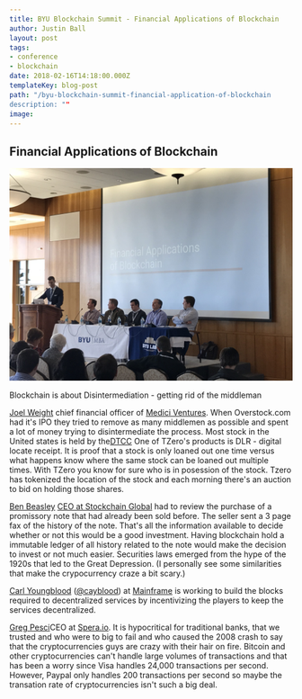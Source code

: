 ```yaml
---
title: BYU Blockchain Summit - Financial Applications of Blockchain
author: Justin Ball
layout: post
tags:
- conference
- blockchain
date: 2018-02-16T14:18:00.000Z
templateKey: blog-post
path: "/byu-blockchain-summit-financial-application-of-blockchain
description: ""
image:
---
```

<h2>Financial Applications of Blockchain</h2>

<img src="financial-applications-of-blockchain.jpg" />

<p>Blockchain is about Disintermediation - getting rid of the middleman</p>

<p>
<a href="https://www.linkedin.com/in/joelweight/">Joel Weight</a> chief financial officer of <a href="http://www.mediciventures.com/">Medici Ventures</a>. When Overstock.com had it's IPO they tried to remove as many middlemen as possible and spent a lot of money trying to disintermediate the process. Most stock in the United states is held by the<a href="http://www.dtcc.com/">DTCC</a>
One of TZero's products is DLR - digital locate receipt. It is proof that a stock is only loaned out one time versus what happens know where the same stock can be loaned out multiple times. With TZero you know for sure who is in posession of the stock. Tzero has tokenized the location of the stock and each morning there's an auction to bid on holding those shares.
</p>

<p>
<a href="https://www.linkedin.com/in/benjamin-beasley-415b2411/">Ben Beasley</a> <a href="https://stockchainglobal.com/">CEO at Stockchain Global</a> had to review the purchase of a promissory note that had already been sold before. The seller sent a 3 page fax of the history of the note. That's all the information available to decide whether or not this would be a good investment. Having blockchain hold a immutable ledger of all history related to the note would make the decision to invest or not much easier.
Securities laws emerged from the hype of the 1920s that led to the Great Depression. (I personally see some similarities that make the crypocurrency craze a bit scary.)
</p>

<p>
<a href="https://www.linkedin.com/in/carlyoungblood/">Carl Youngblood</a> (<a href="https://twitter.com/cayblood">@cayblood</a>) at <a href="https://mainframe.com/">Mainframe</a> is working to build the blocks required to decentralized services by incentivizing the players to keep the services decentralized.
</p>

<p>
  <a href="https://www.linkedin.com/in/greg-pesci-25a189/">Greg Pesci</a>CEO at <a href="https://spera.io/">Spera.io</a>. It is hypocritical for traditional banks, that we trusted and who were to big to fail and who caused the 2008 crash to say that the cryptocurrencies guys are crazy with their hair on fire.
  Bitcoin and other cryptocurrencies can't handle large volumes of transactions and that has been a worry since Visa handles 24,000 transactions per second. However, Paypal only handles 200 transactions per second so maybe the transation rate of cryptocurrencies isn't such a big deal.
</p>
